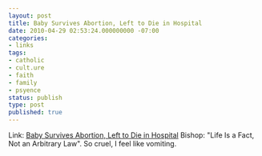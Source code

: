 ```yaml
---
layout: post
title: Baby Survives Abortion, Left to Die in Hospital
date: 2010-04-29 02:53:24.000000000 -07:00
categories:
- links
tags:
- catholic
- cult.ure
- faith
- family
- psyence
status: publish
type: post
published: true
---
```

Link: <a href="http://www.catholic.org/international/international_story.php?id=36326">Baby Survives Abortion, Left to Die in Hospital</a>
Bishop: "Life Is a Fact, Not an Arbitrary Law". So cruel, I feel like vomiting.
